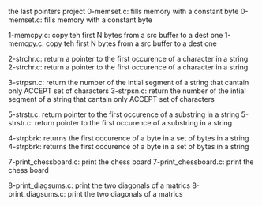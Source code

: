 the last pointers project 
0-memset.c: fills memory with a constant byte
0-memset.c: fills memory with a constant byte

1-memcpy.c: copy teh first N bytes from a src buffer to a dest one
1-memcpy.c: copy teh first N bytes from a src buffer to a dest one

2-strchr.c: return a pointer to the first occurence of a character in a string
2-strchr.c: return a pointer to the first occurence of a character in a string

3-strpsn.c: return the number of the intial segment of a string that cantain only ACCEPT set of characters
3-strpsn.c: return the number of the intial segment of a string that cantain only ACCEPT set of characters

5-strstr.c: return pointer to the first occurence of a substring in a string
5-strstr.c: return pointer to the first occurence of a substring in a string

4-strpbrk: returns the first occurence of a byte in a set of bytes in a string
4-strpbrk: returns the first occurence of a byte in a set of bytes in a string

7-print_chessboard.c: print the chess board
7-print_chessboard.c: print the chess board

8-print_diagsums.c: print the two diagonals of a matrics
8-print_diagsums.c: print the two diagonals of a matrics

